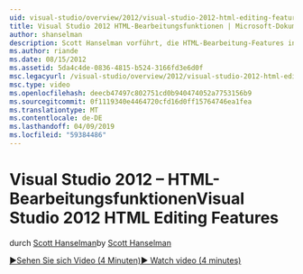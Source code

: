 ```yaml
---
uid: visual-studio/overview/2012/visual-studio-2012-html-editing-features
title: Visual Studio 2012 HTML-Bearbeitungsfunktionen | Microsoft-Dokumentation
author: shanselman
description: Scott Hanselman vorführt, die HTML-Bearbeitung-Features in Visual Studio 2012.
ms.author: riande
ms.date: 08/15/2012
ms.assetid: 5da4c4de-0836-4815-b524-3166fd3e6d0f
msc.legacyurl: /visual-studio/overview/2012/visual-studio-2012-html-editing-features
msc.type: video
ms.openlocfilehash: deecb47497c802751cd0b940474052a7753156b9
ms.sourcegitcommit: 0f1119340e4464720cfd16d0ff15764746ea1fea
ms.translationtype: MT
ms.contentlocale: de-DE
ms.lasthandoff: 04/09/2019
ms.locfileid: "59384486"
---
```

# <a name="visual-studio-2012-html-editing-features"></a><span data-ttu-id="f3da5-103">Visual Studio 2012 – HTML-Bearbeitungsfunktionen</span><span class="sxs-lookup"><span data-stu-id="f3da5-103">Visual Studio 2012 HTML Editing Features</span></span>

<span data-ttu-id="f3da5-104">durch [Scott Hanselman](https://github.com/shanselman)</span><span class="sxs-lookup"><span data-stu-id="f3da5-104">by [Scott Hanselman](https://github.com/shanselman)</span></span>

[<span data-ttu-id="f3da5-105">&#9654;Sehen Sie sich Video (4 Minuten)</span><span class="sxs-lookup"><span data-stu-id="f3da5-105">&#9654; Watch video (4 minutes)</span></span>](https://channel9.msdn.com/Blogs/ASP-NET-Site-Videos/visual-studio-2012-html-editing-features)
